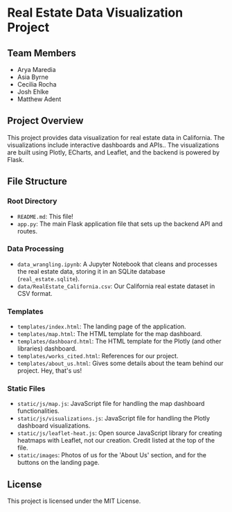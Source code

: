 # Real Estate Data Visualization Project

## Team Members
- Arya Maredia
- Asia Byrne
- Cecilia Rocha
- Josh Ehlke
- Matthew Adent

## Project Overview
This project provides data visualization for real estate data in California. The visualizations include interactive dashboards and APIs.. The visualizations are built using Plotly, ECharts, and Leaflet, and the backend is powered by Flask.

## File Structure

### Root Directory
- `README.md`: This file!
- `app.py`: The main Flask application file that sets up the backend API and routes.

### Data Processing
- `data_wrangling.ipynb`: A Jupyter Notebook that cleans and processes the real estate data, storing it in an SQLite database (`real_estate.sqlite`).
- `data/RealEstate_California.csv`: Our California real estate dataset in CSV format.

### Templates
- `templates/index.html`: The landing page of the application.
- `templates/map.html`: The HTML template for the map dashboard.
- `templates/dashboard.html`: The HTML template for the Plotly (and other libraries) dashboard.
- `templates/works_cited.html`: References for our project.
- `templates/about_us.html`: Gives some details about the team behind our project. Hey, that's us!

### Static Files
- `static/js/map.js`: JavaScript file for handling the map dashboard functionalities.
- `static/js/visualizations.js`: JavaScript file for handling the Plotly dashboard visualizations.
- `static/js/leaflet-heat.js`: Open source JavaScript library for creating heatmaps with Leaflet, not our creation. Credit listed at the top of the file.
- `static/images`: Photos of us for the 'About Us' section, and for the buttons on the landing page.

## License
This project is licensed under the MIT License.
